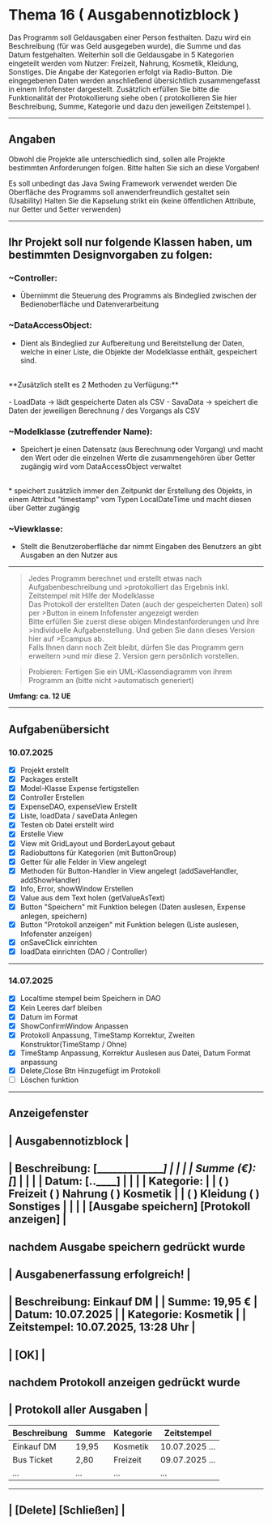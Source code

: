 # Thema 16 ( Ausgabennotizblock  )
Das Programm soll Geldausgaben einer Person festhalten. Dazu wird ein Beschreibung (für was Geld ausgegeben wurde), die Summe und das Datum festgehalten.
Weiterhin soll die Geldausgabe in 5 Kategorien eingeteilt werden vom Nutzer: Freizeit, Nahrung, Kosmetik, Kleidung, Sonstiges.
Die Angabe der Kategorien erfolgt via Radio-Button. Die eingegebenen Daten werden anschließend übersichtlich zusammengefasst in einem Infofenster dargestellt.
Zusätzlich erfüllen Sie bitte die Funktionalität der Protokollierung siehe oben ( protokollieren Sie hier Beschreibung, Summe, Kategorie und dazu den jeweiligen Zeitstempel ).

<hr>

## Angaben
Obwohl die Projekte alle unterschiedlich sind, sollen alle Projekte bestimmten Anforderungen folgen. Bitte halten Sie sich an diese Vorgaben!

Es soll unbedingt das Java Swing Framework verwendet werden
Die Oberfläche des Programms soll anwenderfreundlich gestaltet sein (Usability)
Halten Sie die Kapselung strikt ein (keine öffentlichen Attribute, nur Getter und Setter verwenden)

<hr>

## Ihr Projekt soll nur folgende Klassen haben, um bestimmten Designvorgaben zu folgen:

### **~Controller:** <br>
- Übernimmt die Steuerung des Programms als Bindeglied zwischen der Bedienoberfläche und Datenverarbeitung



### **~DataAccessObject:** <br>
- Dient als Bindeglied zur Aufbereitung und Bereitstellung der Daten, welche in einer Liste, die Objekte der Modelklasse enthält, gespeichert sind.<br>
<br>
**Zusätzlich stellt es 2 Methoden zu Verfügung:** <br>
<br>
- LoadData -> lädt gespeicherte Daten als CSV
- SavaData -> speichert die Daten der jeweiligen Berechnung / des Vorgangs als CSV


### **~Modelklasse (zutreffender Name):** <br>
- Speichert je einen Datensatz (aus Berechnung oder Vorgang) und macht den Wert oder die einzelnen Werte die zusammengehören über Getter zugängig wird vom DataAccessObject verwaltet
<br>
* speichert zusätzlich immer den Zeitpunkt der Erstellung des Objekts, in einem Attribut "timestamp" vom Typen LocalDateTime und macht diesen über Getter zugängig


### **~Viewklasse:** <br>
- Stellt die Benutzeroberfläche dar nimmt Eingaben des Benutzers an gibt Ausgaben an den Nutzer aus

<hr>

>Jedes Programm berechnet und erstellt etwas nach Aufgabenbeschreibung und >protokolliert das Ergebnis inkl. Zeitstempel mit Hilfe der Modelklasse<br>
>Das Protokoll der erstellten Daten (auch der gespeicherten Daten) soll per >Button in einem Infofenster angezeigt werden<br>
>Bitte erfüllen Sie zuerst diese obigen Mindestanforderungen und ihre >individuelle Aufgabenstellung. Und geben Sie dann dieses Version  hier auf >Ecampus ab.<br>
>Falls Ihnen dann noch Zeit bleibt, dürfen Sie das Programm gern erweitern >und mir diese 2. Version gern persönlich vorstellen.

>Probieren:
>Fertigen Sie ein UML-Klassendiagramm von ihrem Programm an (bitte nicht >automatisch generiert)

**Umfang: ca. 12 UE**

<hr>

## Aufgabenübersicht
### **10.07.2025**
- [x] Projekt erstellt
- [x] Packages erstellt
- [x] Model-Klasse Expense fertigstellen
- [x] Controller Erstellen
- [x] ExpenseDAO, expenseView Erstellt
- [x] Liste, loadData / saveData Anlegen
- [X] Testen ob Datei erstellt wird
- [x] Erstelle View
- [x] View mit GridLayout und BorderLayout gebaut
- [x] Radiobuttons für Kategorien (mit ButtonGroup)
- [x] Getter für alle Felder in View angelegt
- [x] Methoden für Button-Handler in View angelegt (addSaveHandler, addShowHandler)
- [X] Info, Error, showWindow Erstellen
- [X] Value aus dem Text holen (getValueAsText)
- [X] Button "Speichern" mit Funktion belegen (Daten auslesen, Expense anlegen, speichern)
- [X] Button "Protokoll anzeigen" mit Funktion belegen (Liste auslesen, Infofenster anzeigen)
- [X] onSaveClick einrichten
- [X] loadData einrichten (DAO / Controller)

<hr>

### **14.07.2025**
- [X] Localtime stempel beim Speichern in DAO
- [X] Kein Leeres darf bleiben
- [X] Datum im Format
- [X] ShowConfirmWindow Anpassen
- [X] Protokoll Anpassung, TimeStamp Korrektur, Zweiten Konstruktor(TimeStamp / Ohne)
- [X] TimeStamp Anpassung, Korrektur Auslesen aus Datei, Datum Format anpassung
- [X] Delete,Close Btn Hinzugefügt im Protokoll
- [ ] Löschen funktion

<hr>

Anzeigefenster
-------------------------------------------------------------
|               Ausgabennotizblock                          |
-------------------------------------------------------------
| Beschreibung:  [__________________________]               |
|                                                          |
| Summe (€):     [_________]                               |
|                                                          |
| Datum:         [__.__.____]             |
|                                                          |
| Kategorie:                                               |
|    ( ) Freizeit   ( ) Nahrung   ( ) Kosmetik             |
|    ( ) Kleidung   ( ) Sonstiges                          |
|                                                          |
| [Ausgabe speichern]    [Protokoll anzeigen]              |
-------------------------------------------------------------

nachdem Ausgabe speichern gedrückt wurde
----------------------------------------
|       Ausgabenerfassung erfolgreich!  |
----------------------------------------
| Beschreibung: Einkauf DM             |
| Summe:        19,95 €                |
| Datum:        10.07.2025             |
| Kategorie:    Kosmetik               |
| Zeitstempel:  10.07.2025, 13:28 Uhr  |
----------------------------------------
|                [OK]                  |
----------------------------------------

nachdem Protokoll anzeigen gedrückt wurde
-----------------------------------------------------
|           Protokoll aller Ausgaben                |
-----------------------------------------------------
| Beschreibung | Summe | Kategorie | Zeitstempel     |
|--------------|-------|-----------|-----------------|
| Einkauf DM   | 19,95 | Kosmetik  | 10.07.2025 ...  |
| Bus Ticket   | 2,80  | Freizeit  | 09.07.2025 ...  |
| ...          | ...   | ...       | ...             |
-----------------------------------------------------
|       [Delete]               [Schließen]            |
-----------------------------------------------------

